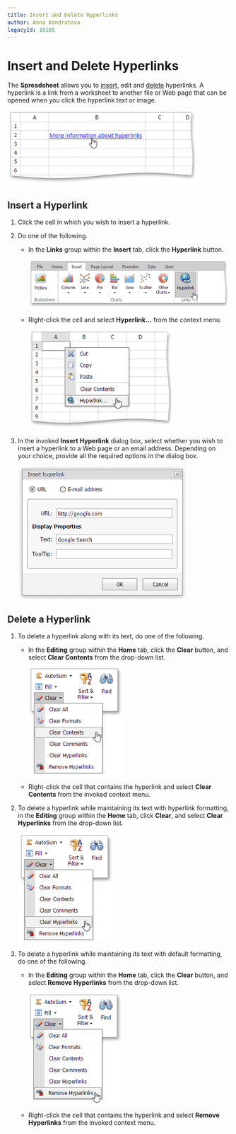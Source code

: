 ```yaml
---
title: Insert and Delete Hyperlinks
author: Anna Kondratova
legacyId: 18185
---
```

# Insert and Delete Hyperlinks
The **Spreadsheet** allows you to [insert](#inserthyperlink), edit and [delete](#deletehyperlink) hyperlinks. A hyperlink is a link from a worksheet to another file or Web page that can be opened when you click the hyperlink text or image.

![EUD_ASPxSpreadsheet_Insert_HyperlinkEx](../../../images/img26140.png)

## <a name="inserthyperlink"/>Insert a Hyperlink
1. Click the cell in which you wish to insert a hyperlink.
2. Do one of the following.
	* In the **Links** group within the **Insert** tab, click the **Hyperlink** button.
		
		![EUD_ASPxSpreadsheet_Insert_HyperlinkButton](../../../images/img26139.png)
	* Right-click the cell and select **Hyperlink...** from the context menu.
		
		![EUD_ASPxSpreadsheet_Insert_HyperlinkContextMenu](../../../images/img26141.png)
3. In the invoked **Insert Hyperlink** dialog box, select whether you wish to insert a hyperlink to a Web page or an email address. Depending on your choice, provide all the required options in the dialog box.
	
	![EUD_ASPxSpreadsheet_Insert_HyperlinkDialog](../../../images/img26145.png)

## <a name="deletehyperlink"/>Delete a Hyperlink
1. To delete a hyperlink along with its text, do one of the following.
	* In the **Editing** group within the **Home** tab, click the **Clear** button, and select **Clear Contents** from the drop-down list.
		
		![EUD_ASPxSpreadsheet_Home_ClearContents](../../../images/img26142.png)
	* Right-click the cell that contains the hyperlink and select **Clear Contents** from the invoked context menu.
2. To delete a hyperlink while maintaining its text with hyperlink formatting, in the **Editing** group within the **Home** tab, click **Clear**, and select **Clear Hyperlinks** from the drop-down list.
	
	![EUD_ASPxSpreadsheet_Home_ClearHyperlinks](../../../images/img26143.png)
3. To delete a hyperlink while maintaining its text with default formatting, do one of the following.
	* In the **Editing** group within the **Home** tab, click the **Clear** button, and select **Remove Hyperlinks** from the drop-down list.
		
		![EUD_ASPxSpreadsheet_Home_RemoveHyperlinks](../../../images/img26144.png)
	* Right-click the cell that contains the hyperlink and select **Remove Hyperlinks** from the invoked context menu.